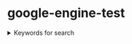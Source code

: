 # google-engine-test
<details>
  <summary>Keywords for search</summary>
    <br />
    superuniquekey329048209482309428402492
</details>
